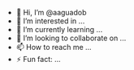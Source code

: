 - 👋 Hi, I’m @aaguadob
- 👀 I’m interested in ...
- 🌱 I’m currently learning ...
- 💞️ I’m looking to collaborate on ...
- 📫 How to reach me ...
- ⚡ Fun fact: ...

<!---
aaguadob/aaguadob is a ✨ special ✨ repository because its `README.md` (this file) appears on your GitHub profile.
You can click the Preview link to take a look at your changes.
--->
